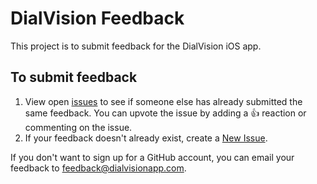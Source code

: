 # DialVision Feedback
This project is to submit feedback for the DialVision iOS app.

## To submit feedback

1. View open [issues](https://github.com/mludowise/DialVision-Feedback/issues) to see if someone else has already submitted the same feedback. You can upvote the issue by adding a 👍 reaction or commenting on the issue.
2. If your feedback doesn't already exist, create a [New Issue](https://github.com/mludowise/DialVision-Feedback/issues/new).

If you don't want to sign up for a GitHub account, you can email your feedback to [feedback@dialvisionapp.com](mailto:feedback@dialvisionapp.com).
